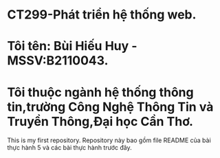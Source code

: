 # CT299-Phát triển hệ thống web.
# Tôi tên: Bùi Hiếu Huy - MSSV:B2110043.
# Tôi thuộc ngành hệ thống thông tin,trường Công Nghệ Thông Tin và Truyền Thông,Đại học Cần Thơ.
This is my first repository.
Repository này bao gồm file README của bài thực hành 5 và các bài thực hành trước đây.
